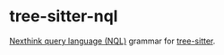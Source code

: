 # tree-sitter-nql

[Nexthink query language (NQL)](https://docs.nexthink.com/platform/latest/nexthink-query-language-nql) grammar for [tree-sitter](https://github.com/tree-sitter/tree-sitter).
